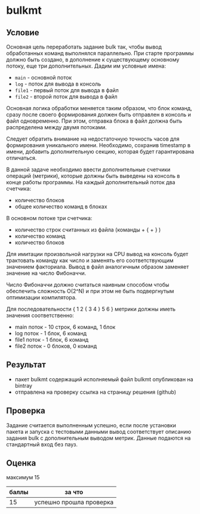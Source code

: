 # bulkmt

## Условие

Основная цель переработать задание bulk так, чтобы вывод обработанных команд выполнялся параллельно. При старте программы должно быть создано, в дополнение к существующему основному потоку, еще три дополнительных. Дадим им условные имена:
* `main` - основной поток
* `log` - поток для вывода в консоль
* `file1` - первый поток для вывода в файл
* `file2` - второй поток для вывода в файл

Основная логика обработки меняется таким образом, что блок команд, сразу после своего формирования должен быть отправлен в консоль и файл одновременно. При этом, отправка блока в файл должна быть распределена между двумя потоками.

Следует обратить внимание на недостаточную точность часов для формирования уникального имени. Необходимо, сохранив timestamp в имени, добавить дополнительную секцию, которая будет гарантирована отличаться.

В данной задаче необходимо ввести дополнительные счетчики операций (метрики), которые должны быть выведены на консоль в конце работы программы. На каждый дополнительный поток два счетчика:

- количество блоков
- общее количество команд в блоках

В основном потоке три счетчика:
- количество строк считанных из файла (команды + { + } )
- количество команд
- количество блоков

Для имитации произвольной нагрузки на CPU вывод на консоль будет трактовать команду как число и заменять его соответствующим значением факториала. Вывод в файл аналогичным образом заменяет значение на число Фибоначчи.

Число Фибоначчи должно считаться наивным способом чтобы обеспечить сложность O(2^N) и при этом не быть подвергнутым оптимизации компилятора.

Для последовательности
{
1
2
{
3
4
}
5
6
}
метрики должны иметь значения соответственно:

- main поток - 10 строк, 6 команд, 1 блок
- log поток - 1 блок, 6 команд
- file1 поток - 1 блок, 6 команд
- file2 поток - 0 блоков, 0 команд

## Результат

- пакет bulkmt содержащий исполняемый файл bulkmt опубликован на bintray
- отправлена на проверку ссылка на страницу решения (github)

## Проверка

Задание считается выполненным успешно, если после установки пакета и запуска с тестовыми данными вывод соответствует описанию задания bulk с дополнительным выводом метрик. Данные подаются на стандартный вход без пауз.

## Оценка

максимум 15


| баллы | за что |
| ----- | ------ |
| 15 | успешно прошла проверка |
